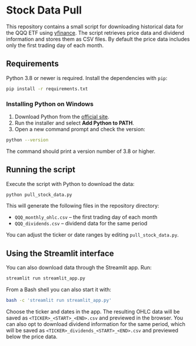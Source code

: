 # Stock Data Pull

This repository contains a small script for downloading historical data for the
QQQ ETF using [yfinance](https://github.com/ranaroussi/yfinance). The script
retrieves price data and dividend information and stores them as CSV files. By
default the price data includes only the first trading day of each month.

## Requirements

Python 3.8 or newer is required. Install the dependencies with `pip`:

```bash
pip install -r requirements.txt
```

### Installing Python on Windows

1. Download Python from the [official site](https://www.python.org/downloads/windows/).
2. Run the installer and select **Add Python to PATH**.
3. Open a new command prompt and check the version:

```bash
python --version
```

The command should print a version number of 3.8 or higher.

## Running the script

Execute the script with Python to download the data:

```bash
python pull_stock_data.py
```

This will generate the following files in the repository directory:

* `QQQ_monthly_ohlc.csv` – the first trading day of each month
* `QQQ_dividends.csv` – dividend data for the same period

You can adjust the ticker or date ranges by editing `pull_stock_data.py`.

## Using the Streamlit interface

You can also download data through the Streamlit app. Run:

```bash
streamlit run streamlit_app.py
```

From a Bash shell you can also start it with:

```bash
bash -c 'streamlit run streamlit_app.py'
```

Choose the ticker and dates in the app. The resulting OHLC data will be saved as
`<TICKER>_<START>_<END>.csv` and previewed in the browser. You can also opt to
download dividend information for the same period, which will be saved as
`<TICKER>_dividends_<START>_<END>.csv` and previewed below the price data.

